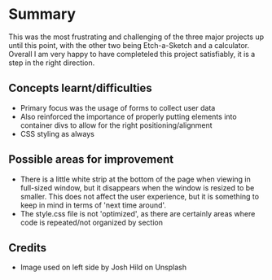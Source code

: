 # Summary
This was the most frustrating and challenging of the three major projects up until this point, with the other two being Etch-a-Sketch and a calculator. Overall I am very happy to have completeled this project satisfiably, it is a step in the right direction.

## Concepts learnt/difficulties
- Primary focus was the usage of forms to collect user data
- Also reinforced the importance of properly putting elements into container divs to allow for the right positioning/alignment
- CSS styling as always

## Possible areas for improvement
- There is a little white strip at the bottom of the page when viewing in full-sized window, but it disappears when the window is resized to be smaller. This does not affect the user experience, but it is something to keep in mind in terms of 'next time around'.
- The style.css file is not 'optimized', as there are certainly areas where code is repeated/not organized by section

## Credits
- Image used on left side by Josh Hild on Unsplash